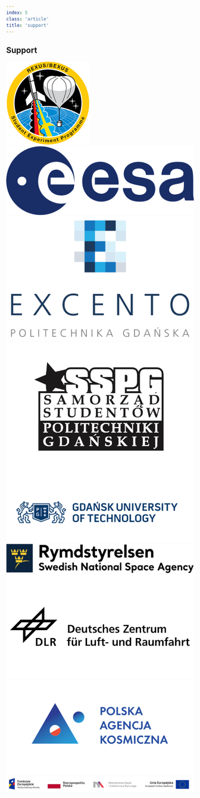 ```yaml
---
index: 5
class: 'article'
title: 'support'
---
```


## Support 

[![ESA](./img/9.png)](http://www.rexusbexus.net/)
[![ESA](./img/1.png)](https://www.esa.int/)
[![Excento](./img/2.png)](http://excento.pl/)
[![SSPG](./img/3.png)](https://samorzad.pg.edu.pl/)
[![Gdansk University of Technology](./img/4.png)](https://pg.edu.pl/)
[![Rymdstyrelsen](./img/5.png)](https://www.rymdstyrelsen.se/)
[![Deutsches Zentrum fur Luft- und Raumfahrt](./img/6.png)](https://www.dlr.de/DE/Home/home_node.html)
[![POLSA](./img/8.png)](https://polsa.gov.pl/)
[![Fundusze Europejskie](./img/7.png)](https://www.funduszeeuropejskie.gov.pl/)
